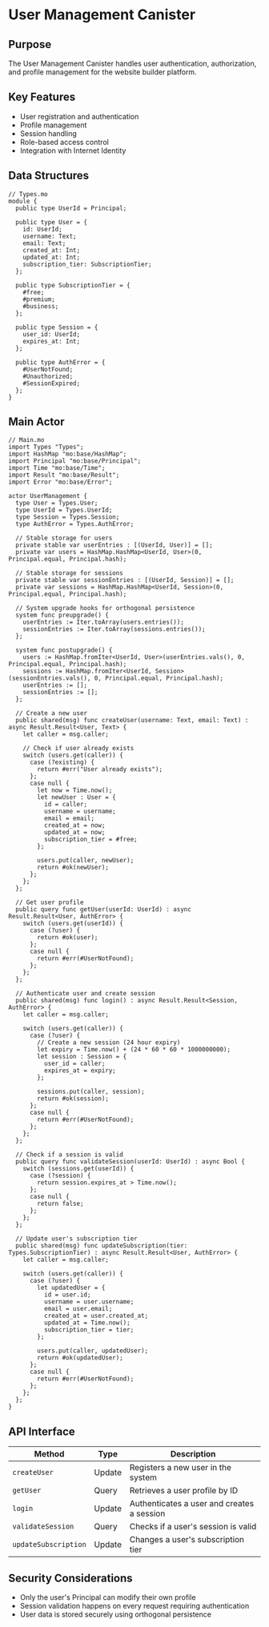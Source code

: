 # User Management Canister

## Purpose
The User Management Canister handles user authentication, authorization, and profile management for the website builder platform.

## Key Features
- User registration and authentication
- Profile management
- Session handling
- Role-based access control
- Integration with Internet Identity

## Data Structures

```motoko
// Types.mo
module {
  public type UserId = Principal;
  
  public type User = {
    id: UserId;
    username: Text;
    email: Text;
    created_at: Int;
    updated_at: Int;
    subscription_tier: SubscriptionTier;
  };
  
  public type SubscriptionTier = {
    #free;
    #premium;
    #business;
  };
  
  public type Session = {
    user_id: UserId;
    expires_at: Int;
  };
  
  public type AuthError = {
    #UserNotFound;
    #Unauthorized;
    #SessionExpired;
  };
}
```

## Main Actor

```motoko
// Main.mo
import Types "Types";
import HashMap "mo:base/HashMap";
import Principal "mo:base/Principal";
import Time "mo:base/Time";
import Result "mo:base/Result";
import Error "mo:base/Error";

actor UserManagement {
  type User = Types.User;
  type UserId = Types.UserId;
  type Session = Types.Session;
  type AuthError = Types.AuthError;
  
  // Stable storage for users
  private stable var userEntries : [(UserId, User)] = [];
  private var users = HashMap.HashMap<UserId, User>(0, Principal.equal, Principal.hash);
  
  // Stable storage for sessions
  private stable var sessionEntries : [(UserId, Session)] = [];
  private var sessions = HashMap.HashMap<UserId, Session>(0, Principal.equal, Principal.hash);
  
  // System upgrade hooks for orthogonal persistence
  system func preupgrade() {
    userEntries := Iter.toArray(users.entries());
    sessionEntries := Iter.toArray(sessions.entries());
  };
  
  system func postupgrade() {
    users := HashMap.fromIter<UserId, User>(userEntries.vals(), 0, Principal.equal, Principal.hash);
    sessions := HashMap.fromIter<UserId, Session>(sessionEntries.vals(), 0, Principal.equal, Principal.hash);
    userEntries := [];
    sessionEntries := [];
  };
  
  // Create a new user
  public shared(msg) func createUser(username: Text, email: Text) : async Result.Result<User, Text> {
    let caller = msg.caller;
    
    // Check if user already exists
    switch (users.get(caller)) {
      case (?existing) {
        return #err("User already exists");
      };
      case null {
        let now = Time.now();
        let newUser : User = {
          id = caller;
          username = username;
          email = email;
          created_at = now;
          updated_at = now;
          subscription_tier = #free;
        };
        
        users.put(caller, newUser);
        return #ok(newUser);
      };
    };
  };
  
  // Get user profile
  public query func getUser(userId: UserId) : async Result.Result<User, AuthError> {
    switch (users.get(userId)) {
      case (?user) {
        return #ok(user);
      };
      case null {
        return #err(#UserNotFound);
      };
    };
  };
  
  // Authenticate user and create session
  public shared(msg) func login() : async Result.Result<Session, AuthError> {
    let caller = msg.caller;
    
    switch (users.get(caller)) {
      case (?user) {
        // Create a new session (24 hour expiry)
        let expiry = Time.now() + (24 * 60 * 60 * 1000000000);
        let session : Session = {
          user_id = caller;
          expires_at = expiry;
        };
        
        sessions.put(caller, session);
        return #ok(session);
      };
      case null {
        return #err(#UserNotFound);
      };
    };
  };
  
  // Check if a session is valid
  public query func validateSession(userId: UserId) : async Bool {
    switch (sessions.get(userId)) {
      case (?session) {
        return session.expires_at > Time.now();
      };
      case null {
        return false;
      };
    };
  };
  
  // Update user's subscription tier
  public shared(msg) func updateSubscription(tier: Types.SubscriptionTier) : async Result.Result<User, AuthError> {
    let caller = msg.caller;
    
    switch (users.get(caller)) {
      case (?user) {
        let updatedUser = {
          id = user.id;
          username = user.username;
          email = user.email;
          created_at = user.created_at;
          updated_at = Time.now();
          subscription_tier = tier;
        };
        
        users.put(caller, updatedUser);
        return #ok(updatedUser);
      };
      case null {
        return #err(#UserNotFound);
      };
    };
  };
}
```

## API Interface

| Method | Type | Description |
|--------|------|-------------|
| `createUser` | Update | Registers a new user in the system |
| `getUser` | Query | Retrieves a user profile by ID |
| `login` | Update | Authenticates a user and creates a session |
| `validateSession` | Query | Checks if a user's session is valid |
| `updateSubscription` | Update | Changes a user's subscription tier |

## Security Considerations
- Only the user's Principal can modify their own profile
- Session validation happens on every request requiring authentication
- User data is stored securely using orthogonal persistence 